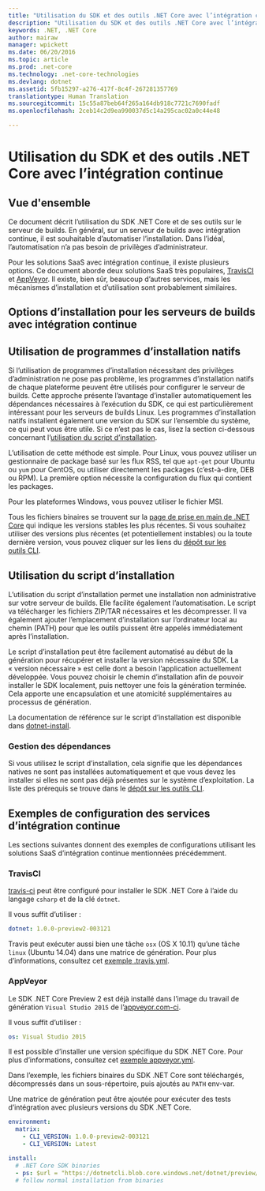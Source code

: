 ```yaml
---
title: "Utilisation du SDK et des outils .NET Core avec l’intégration continue"
description: "Utilisation du SDK et des outils .NET Core avec l’intégration continue"
keywords: .NET, .NET Core
author: mairaw
manager: wpickett
ms.date: 06/20/2016
ms.topic: article
ms.prod: .net-core
ms.technology: .net-core-technologies
ms.devlang: dotnet
ms.assetid: 5fb15297-a276-417f-8c4f-267281357769
translationtype: Human Translation
ms.sourcegitcommit: 15c55a87beb64f265a164db918c7721c7690fadf
ms.openlocfilehash: 2ceb14c2d9ea990037d5c14a295cac02a0c44e48

---
```


# <a name="using-net-core-sdk-and-tools-in-continuous-integration-ci"></a>Utilisation du SDK et des outils .NET Core avec l’intégration continue

## <a name="overview"></a>Vue d'ensemble
Ce document décrit l’utilisation du SDK .NET Core et de ses outils sur le serveur de builds. En général, sur un serveur de builds avec intégration continue, il est souhaitable d’automatiser l’installation. Dans l’idéal, l’automatisation n’a pas besoin de privilèges d’administrateur. 

Pour les solutions SaaS avec intégration continue, il existe plusieurs options. Ce document aborde deux solutions SaaS très populaires, [TravisCI](https://travis-ci.org/) et [AppVeyor](https://www.appveyor.com/). Il existe, bien sûr, beaucoup d’autres services, mais les mécanismes d’installation et d’utilisation sont probablement similaires.

## <a name="installation-options-for-ci-build-servers"></a>Options d’installation pour les serveurs de builds avec intégration continue

## <a name="using-the-native-installers"></a>Utilisation de programmes d’installation natifs
Si l’utilisation de programmes d’installation nécessitant des privilèges d’administration ne pose pas problème, les programmes d’installation natifs de chaque plateforme peuvent être utilisés pour configurer le serveur de builds. Cette approche présente l’avantage d’installer automatiquement les dépendances nécessaires à l’exécution du SDK, ce qui est particulièrement intéressant pour les serveurs de builds Linux. Les programmes d’installation natifs installent également une version du SDK sur l’ensemble du système, ce qui peut vous être utile. Si ce n’est pas le cas, lisez la section ci-dessous concernant l’[utilisation du script d’installation](#using-the-installer-script). 

L’utilisation de cette méthode est simple. Pour Linux, vous pouvez utiliser un gestionnaire de package basé sur les flux RSS, tel que `apt-get` pour Ubuntu ou `yum` pour CentOS, ou utiliser directement les packages (c’est-à-dire, DEB ou RPM). La première option nécessite la configuration du flux qui contient les packages.

Pour les plateformes Windows, vous pouvez utiliser le fichier MSI. 

Tous les fichiers binaires se trouvent sur la [page de prise en main de .NET Core](https://aka.ms/dotnetcoregs) qui indique les versions stables les plus récentes. Si vous souhaitez utiliser des versions plus récentes (et potentiellement instables) ou la toute dernière version, vous pouvez cliquer sur les liens du [dépôt sur les outils CLI](https://github.com/dotnet/cli). 

## <a name="using-the-installer-script"></a>Utilisation du script d’installation
L’utilisation du script d’installation permet une installation non administrative sur votre serveur de builds. Elle facilite également l’automatisation. Le script va télécharger les fichiers ZIP/TAR nécessaires et les décompresser. Il va également ajouter l’emplacement d’installation sur l’ordinateur local au chemin (PATH) pour que les outils puissent être appelés immédiatement après l’installation. 

Le script d’installation peut être facilement automatisé au début de la génération pour récupérer et installer la version nécessaire du SDK. La « version nécessaire » est celle dont a besoin l’application actuellement développée. Vous pouvez choisir le chemin d’installation afin de pouvoir installer le SDK localement, puis nettoyer une fois la génération terminée. Cela apporte une encapsulation et une atomicité supplémentaires au processus de génération. 

La documentation de référence sur le script d’installation est disponible dans [dotnet-install](dotnet-install-script.md). 

### <a name="dealing-with-the-dependencies"></a>Gestion des dépendances
Si vous utilisez le script d’installation, cela signifie que les dépendances natives ne sont pas installées automatiquement et que vous devez les installer si elles ne sont pas déjà présentes sur le système d’exploitation. La liste des prérequis se trouve dans le [dépôt sur les outils CLI](https://github.com/dotnet/core/blob/master/Documentation/prereqs.md). 

## <a name="ci-services-setup-examples"></a>Exemples de configuration des services d’intégration continue
Les sections suivantes donnent des exemples de configurations utilisant les solutions SaaS d’intégration continue mentionnées précédemment. 

### <a name="travisci"></a>TravisCI

[travis-ci](https://travis-ci.org/) peut être configuré pour installer le SDK .NET Core à l’aide du langage `csharp` et de la clé `dotnet`.

Il vous suffit d’utiliser :

```yaml
dotnet: 1.0.0-preview2-003121
```

Travis peut exécuter aussi bien une tâche `osx` (OS X 10.11) qu’une tâche `linux` (Ubuntu 14.04) dans une matrice de génération. Pour plus d’informations, consultez cet [exemple .travis.yml](https://github.com/dotnet/docs/blob/master/.travis.yml).

### <a name="appveyor"></a>AppVeyor

Le SDK .NET Core Preview 2 est déjà installé dans l’image du travail de génération `Visual Studio 2015` de l’[appveyor.com-ci](https://www.appveyor.com/).

Il vous suffit d’utiliser :

```yaml
os: Visual Studio 2015
```

Il est possible d’installer une version spécifique du SDK .NET Core. Pour plus d’informations, consultez cet [exemple appveyor.yml](https://github.com/dotnet/docs/blob/master/appveyor.yml). 

Dans l’exemple, les fichiers binaires du SDK .NET Core sont téléchargés, décompressés dans un sous-répertoire, puis ajoutés au `PATH` env-var.

Une matrice de génération peut être ajoutée pour exécuter des tests d’intégration avec plusieurs versions du SDK .NET Core.

```yaml
environment:
  matrix:
    - CLI_VERSION: 1.0.0-preview2-003121
    - CLI_VERSION: Latest

install:
  # .NET Core SDK binaries
  - ps: $url = "https://dotnetcli.blob.core.windows.net/dotnet/preview/Binaries/$($env:CLI_VERSION)/dotnet-dev-win-x64.$($env:CLI_VERSION.ToLower()).zip"
  # follow normal installation from binaries
```




<!--HONumber=Nov16_HO1-->


